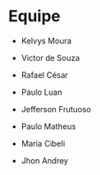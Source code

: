 # Equipe

- Kelvys Moura
- Victor de Souza
- Rafael César
- Paulo Luan
- Jefferson Frutuoso
- Paulo Matheus
- Maria Cibeli














- Jhon Andrey